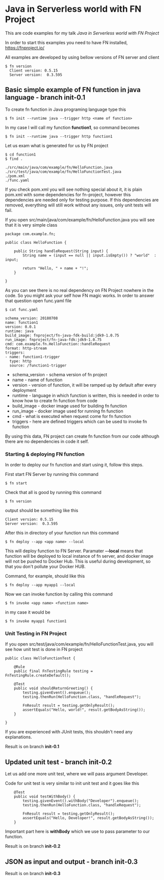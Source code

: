 # Java in Serverless world with FN Project

This are code examples for my talk *Java in Serverless world with FN Project*

In order to start this examples you need to have FN installed, https://fnproject.io/ 

All examples are developed by using bellow versions of FN server and client 

```
$ fn version
  Client version: 0.5.15
  Server version:  0.3.595
```

## Basic simple example of FN function in java language - branch init-0.1

To create fn function in Java programing language type this

```
$ fn init --runtime java --trigger http <name of function>
```

In my case I will call my function **function1**, so command becomes

```
$ fn init --runtime java --trigger http function1
```

Let us exam what is generated for us by FN project

```
$ cd function1
$ find .

./src/main/java/com/example/fn/HelloFunction.java
./src/test/java/com/example/fn/HelloFunctionTest.java
./pom.xml
./func.yaml
```

If you check pom.xml you will see nothing special about it, it is plain pom.xml with some dependencies for fn-project, however this dependencies are needed only for testing purpose.
If this dependencies are removed, everything will still work without any issues, only unit tests will fail.

If you open src/main/java/com/example/fn/HelloFunction.java you will see that it is very simple class 

```
package com.example.fn;

public class HelloFunction {

    public String handleRequest(String input) {
        String name = (input == null || input.isEmpty()) ? "world"  : input;

        return "Hello, " + name + "!";
    }

}
```

As you can see there is no real dependency on FN Project nowhere in the code. So you might ask your self how FN magic works. 
In order to answer that question open func.yaml file

```
$ cat func.yaml

schema_version: 20180708
name: function1
version: 0.0.1
runtime: java
build_image: fnproject/fn-java-fdk-build:jdk9-1.0.75
run_image: fnproject/fn-java-fdk:jdk9-1.0.75
cmd: com.example.fn.HelloFunction::handleRequest
format: http-stream
triggers:
- name: function1-trigger
  type: http
  source: /function1-trigger
```

- schema_version - schema version of fn project
- name - name of function
- version - version of function, it will be ramped up by default after every deployment
- runtime - language in which function is written, this is needed in order to know how to create fn function from code
- build_image - docker image used for building fn function
- run_image - docker image used for running fn function
- cmd - what is executed when request come for fn function
- triggers - here are defined triggers which can be used to invoke fn function

By using this data, FN project can create fn function from our code although there are no dependencies in code it self.


### Starting & deploying FN function

In order to deploy our fn function and start using it, follow this steps. 

First start FN Server by running this command 

```
$ fn start
```

Check that all is good by running this command 

```
$ fn version
```
output should be something like this

```
Client version: 0.5.15
Server version:  0.3.595

```

After this in directory of your function run this command 

```
$ fn deploy --app <app name> --local
```

This will deploy function to FN Server.
Paramater **--local** means that function will be deployed to local instance of fn server, and docker image will not be pushed to Docker Hub. This is useful during development, so that you don't pollute your Docker HUB.

Command, for example, should like this 

```
$ fn deploy --app myapp1 --local
```

Now we can invoke function by calling this command

```
$ fn invoke <app name> <function name>
```

in my case it would be 

```
$ fn invoke myapp1 function1

```


### Unit Testing in FN Project

If you open src/test/java/com/example/fn/HelloFunctionTest.java, you will see how unit test is done in FN project

```
public class HelloFunctionTest {

    @Rule
    public final FnTestingRule testing = FnTestingRule.createDefault();

    @Test
    public void shouldReturnGreeting() {
        testing.givenEvent().enqueue();
        testing.thenRun(HelloFunction.class, "handleRequest");

        FnResult result = testing.getOnlyResult();
        assertEquals("Hello, world!", result.getBodyAsString());
    }

}
```

If you are experienced with JUnit tests, this shouldn't need any explanations.

Result is on branch **init-0.1**

## Updated unit test - branch init-0.2

Let us add one more unit test, where we will pass argument Developer. 

Code for unit test is very similar to init unit test and it goes like this

```
    @Test
    public void testWithBody() {
        testing.givenEvent().withBody("Developer").enqueue();
        testing.thenRun(HelloFunction.class, "handleRequest");

        FnResult result = testing.getOnlyResult();
        assertEquals("Hello, Developer!", result.getBodyAsString());
    }
```

Important part here is **withBody** which we use to pass parameter to our function. 

Result is on branch **init-0.2**

## JSON as input and output - branch init-0.3


Result is on branch **init-0.3**
